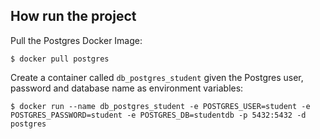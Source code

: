 ## How run the project
Pull the Postgres Docker Image:
```console
$ docker pull postgres
```
Create a container called `db_postgres_student` given the Postgres user, password and database name as environment variables:
```console
$ docker run --name db_postgres_student -e POSTGRES_USER=student -e POSTGRES_PASSWORD=student -e POSTGRES_DB=studentdb -p 5432:5432 -d postgres
```

